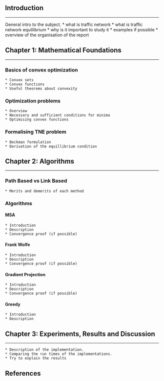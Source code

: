 ## Introduction
----------------
General intro to the subject.
    * what is traffic network
    * what is traffic network equillibrium
    * why is it important to study it
    * examples if possible
    * overview of the organisation of the report

## Chapter 1: Mathematical Foundations
--------------------------------------
### Basics of convex optimization
    * Convex sets
    * Convex functions
    * Useful theorems about convexity

### Optimization problems
    * Overview
    * Necessary and sufficient conditions for minima
    * Optimising convex functions

### Formalising TNE problem
    * Beckman formulation
    * Derivation of the equillibrium condition



## Chapter 2: Algorithms
------------------------
### Path Based vs Link Based
    * Merits and demerits of each method

### Algorithms

#### MSA
    * Introduction
    * Description
    * Convergence proof (if possible)

#### Frank Wolfe
    * Introduction
    * Description
    * Convergence proof (if possible)

#### Gradient Projection
    * Introduction
    * Description
    * Convergence proof (if possible)

#### Greedy
    * Introduction
    * Description


## Chapter 3: Experiments, Results and Discussion
-------------------------------------
    * Description of the implementation.
    * Comparing the run times of the implementations.
    * Try to explain the results


## References



